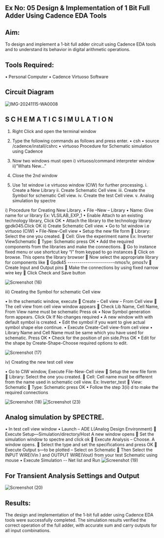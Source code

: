 
## Ex No: 05     Design & Implementation of 1 Bit Full Adder Using Cadence EDA Tools   

## Aim:
To design and implement a 1-bit full adder circuit using Cadence EDA tools and to understand its behavior in digital arithmetic operations.

## Tools Required:
•	Personal Computer
•	Cadence Virtuoso Software

## Circuit Diagram
![IMG-20241115-WA0008](https://github.com/user-attachments/assets/45447cb4-fc9b-4450-bfb6-4bd259884f05)


## S C H E M A T I C S I M U L A T I O N 

1.	Right Click and open the terminal window
2.	Type the following commands as follows and press enter.
•	csh
•	source /cadence/install/cshrc
•	virtuoso 
Procedure for Schematic simulation using Cadence

1.	Now two windows must open i) virtuoso/command interpreter window ii)”Whats New…”
2.	Close the 2nd window
3.	Use 1st window i.e virtuoso window (CIW) for further processing.
i.	Create a New Library
ii.	Create Schematic Cell view.
iii.	Create the Symbol for schematic Cell view.
iv.	Create the test Cell view.
v.	Analog simulation by spectre


i)	Procedure for Creating New Library.
•	File –New – Library
•	Name: Give name for ur library Ex: VLSILAB_EXP_1
•	Enable Attach to an existing technology library, Click OK
•	Attach the library to the technology library gpdk045.Click OK
ii)	Create Schematic Cell view.
•	Go to 1st window i.e virtuoso (CIW)
•	File-New-Cell view
•	Setup the new file form
	Library: Select the one you created.
	Cell: Give the experiment name Ex: Inverter ViewSchematic
	Type: Schematic press OK
•	Add the required components from the libraries and make the connections.
	Go to instance fixed menu or use shortcut key “I” from keypad to go instances
	Click on browse. This opens the library browser
	Now select the appropriate library for components like 
	Gpdk45 ------------------------nmos1v, pmos1v
	Create Input and Output pins
	Make the connections by using fixed narrow wire key
	Click Check and Save button

![Screenshot (16)](https://github.com/user-attachments/assets/d8db6e78-43bf-4dc2-9252-450b63f364fc)



 
iii)	Creating the Symbol for schematic Cell view

•	In the schematic window, execute 
	Create – Cell view – From Cell view
	The cell view from cell view window appears
	Check Lib Name, Cell Name, From View name must be schematic Press ok
•	Now Symbol generation form appears. Click Ok If No changes required
•	A new window with with default symbol is created.
•	Edit the symbol if you want to give actual symbol shape else continue.
•	Execute Create-Cell view-from cell view
•	Library Name and Cell Name must be same which you have used for schematic. Press OK
•	Check for the position of pin side.Prss OK
•	Edit for the shape by Create-Shape-Choose required options to edit.

![Screenshot (17)](https://github.com/user-attachments/assets/a612fa03-0971-4954-a3ac-5837058d80d2)




iv)	Creating the new test cell view

•	Go to CIW window, Execute File-New-Cell view
	Setup the new file form
	Library: Select the one you created.
	Cell: Cell name must be different from the name used in schematic cell view. Ex: Inverter_test
	View: Schematic
	Type: Schematic press OK
•	Follow the step 3(ii) d to make the required connections


![Screenshot (18)](https://github.com/user-attachments/assets/ca71e5ab-b5eb-4391-8d10-e72300d98723)
![Screenshot (23)](https://github.com/user-attachments/assets/3ada59e3-69c0-4a7d-9719-f252727948a1)



 
## Analog simulation by SPECTRE.
•	In test cell view window
•	Launch – ADE L(Analog Design Environment)
	Execute Setup—Simulation/directory/Host A new window opens
	Set the simulation window to spectre and click ok
	Execute Analysis – Choose. A window opens.
	Select the type and set the specifications and press OK
	Execute Output s—to be plotted – Select on Schematic
	Then Select the INPUT WIRE(Vin ) and OUTPUT WIRE(Vout) from your test Schematic using mouse
•	Execute Simulation -- Net list and Run
![Screenshot (19)](https://github.com/user-attachments/assets/79ec832a-e293-40ca-a7c2-1ee6bfa8a683)



## For Transient Analysis Settings and Output
 
![Screenshot (20)](https://github.com/user-attachments/assets/297aeb84-1401-4af5-a4ef-0363094df67d)



 

## Results:
The design and implementation of the 1-bit full adder using Cadence EDA tools were successfully completed. The simulation results verified the correct operation of the full adder, with accurate sum and carry outputs for all input combinations.
